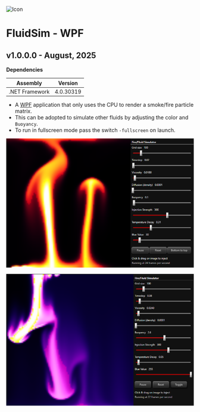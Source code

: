 ![Icon](./AppIcon.ico)

# FluidSim - WPF

## v1.0.0.0 - August, 2025
**Dependencies**

| Assembly | Version |
| ---- | ---- |
| .NET Framework | 4.0.30319 |

- A [WPF](https://learn.microsoft.com/en-us/dotnet/desktop/wpf) application that only uses the CPU to render a smoke/fire particle matrix.
- This can be adopted to simulate other fluids by adjusting the color and `Buoyancy`.
- To run in fullscreen mode pass the switch `-fullscreen` on launch.

![Screenshot](./Screenshot.png)

![Screenshot2](./Screenshot2.png)